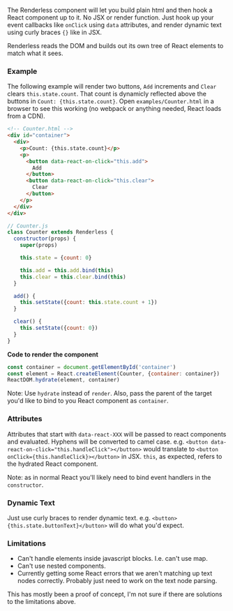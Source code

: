 The Renderless component will let you build plain html and then hook a React component up to it. No JSX or render function. Just hook up your event callbacks like `onClick` using `data` attributes, and render dynamic text using curly braces `{}` like in JSX.

Renderless reads the DOM and builds out its own tree of React elements to match what it sees. 

### Example

The following example will render two buttons, `Add` increments and `Clear` clears `this.state.count`. That count is dynamicly reflected above the buttons in `Count: {this.state.count}`. Open `examples/Counter.html` in a browser to see this working (no webpack or anything needed, React loads from a CDN).

```html
<!-- Counter.html -->
<div id="container">
  <div>
    <p>Count: {this.state.count}</p>
    <p>
      <button data-react-on-click="this.add">
        Add
      </button>
      <button data-react-on-click="this.clear">
        Clear
      </button>
    </p>
  </div>
</div>
```

```js
// Counter.js
class Counter extends Renderless {
  constructor(props) {
    super(props)

    this.state = {count: 0}

    this.add = this.add.bind(this)
    this.clear = this.clear.bind(this)
  }

  add() {
    this.setState({count: this.state.count + 1})
  }

  clear() {
    this.setState({count: 0})
  }
}
```

**Code to render the component**

```js
const container = document.getElementById('container')
const element = React.createElement(Counter, {container: container})
ReactDOM.hydrate(element, container)
```

Note: Use `hydrate` instead of `render`. Also, pass the parent of the target you'd like to bind to you React component as `container`.

### Attributes

Attributes that start with `data-react-XXX` will be passed to react components and evaluated. Hyphens will be converted to camel case. e.g. `<button data-react-on-click="this.handleClick"></button>` would translate to `<button onClick={this.handleClick}></button>` in JSX.  `this`, as expected, refers to the hydrated React component.

Note: as in normal React you'll likely need to bind event handlers in the `constructor`.

### Dynamic Text

Just use curly braces to render dynamic text. e.g. `<button>{this.state.buttonText}</button>` will do what you'd expect.

### Limitations

- Can't handle elements inside javascript blocks. I.e. can't use map.
- Can't use nested components.
- Currently getting some React errors that we aren't matching up text nodes correctly. Probably just need to work on the text node parsing.

This has mostly been a proof of concept, I'm not sure if there are solutions to the limitations above.
